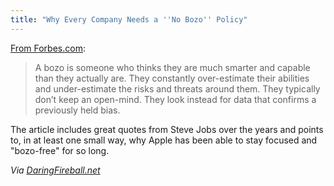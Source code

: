 ```yaml
---
title: "Why Every Company Needs a ''No Bozo'' Policy"
---
```

<p><a href="https://www.forbes.com/sites/ericjackson/2012/01/31/why-every-company-needs-a-no-bozo-policy/">From Forbes.com</a>:</p>
<blockquote><p>
  A bozo is someone who thinks they are much smarter and capable than they actually are.  They constantly over-estimate their abilities and under-estimate the risks and threats around them.  They typically don’t keep an open-mind.  They look instead for data that confirms a previously held bias.
</p></blockquote>
<p>The article includes great quotes from Steve Jobs over the years and points to, in at least one small way, why Apple has been able to stay focused and "bozo-free" for so long.</p>
<p><em>Via <a href="https://daringfireball.net/linked/2013/03/19/what-i-mean-by-bozo">DaringFireball.net</a></em></p>
